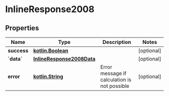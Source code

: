 # InlineResponse2008

## Properties
Name | Type | Description | Notes
------------ | ------------- | ------------- | -------------
**success** | [**kotlin.Boolean**](.md) |  |  [optional]
**&#x60;data&#x60;** | [**InlineResponse2008Data**](InlineResponse2008Data.md) |  |  [optional]
**error** | [**kotlin.String**](.md) | Error message if calculation is not possible |  [optional]
